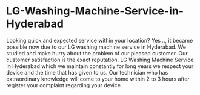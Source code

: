 # LG-Washing-Machine-Service-in-Hyderabad
Looking quick and expected service within your location? Yes .., it became possible now due to our LG washing machine service in Hyderabad. We studied and make hurry about the problem of our pleased customer. Our customer satisfaction is the exact reputation. LG Washing Machine Service in Hyderabad which we maintain constantly for long years we respect your device and the time that has given to us. Our technician who has extraordinary knowledge will come to your home within 2 to 3 hours after register your complaint regarding your device.
